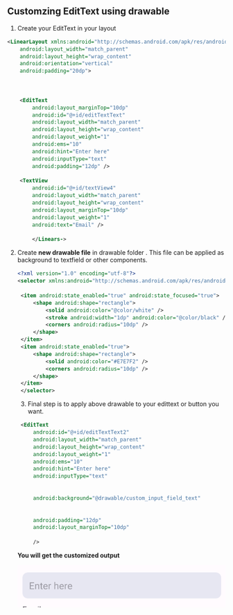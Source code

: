 ## Customzing EditText using drawable

1. Create your EditText in your layout

```xml
<LinearLayout xmlns:android="http://schemas.android.com/apk/res/android"
    android:layout_width="match_parent"
    android:layout_height="wrap_content"
    android:orientation="vertical"
    android:padding="20dp">



    <EditText
        android:layout_marginTop="10dp"
        android:id="@+id/editTextText"
        android:layout_width="match_parent"
        android:layout_height="wrap_content"
        android:layout_weight="1"
        android:ems="10"
        android:hint="Enter here"
        android:inputType="text"
        android:padding="12dp" />

    <TextView
        android:id="@+id/textView4"
        android:layout_width="match_parent"
        android:layout_height="wrap_content"
        android:layout_marginTop="10dp"
        android:layout_weight="1"
        android:text="Email" />

        </Linears->
```

2. Create **new drawable file** in drawable folder .
   This file can be applied as background to textfield or other components.

   ```xml
   <?xml version="1.0" encoding="utf-8"?>
   <selector xmlns:android="http://schemas.android.com/apk/res/android">

    <item android:state_enabled="true" android:state_focused="true">
        <shape android:shape="rectangle">
            <solid android:color="@color/white" />
            <stroke android:width="1dp" android:color="@color/black" />
            <corners android:radius="10dp" />
        </shape>
    </item>
    <item android:state_enabled="true">
        <shape android:shape="rectangle">
            <solid android:color="#E7E7F2" />
            <corners android:radius="10dp" />
        </shape>
    </item>
    </selector>

   ```

   3. Final step is to apply above drawable to your edittext or button you want.

   ```xml
    <EditText
        android:id="@+id/editTextText2"
        android:layout_width="match_parent"
        android:layout_height="wrap_content"
        android:layout_weight="1"
        android:ems="10"
        android:hint="Enter here"
        android:inputType="text"


        android:background="@drawable/custom_input_field_text"


        android:padding="12dp"
        android:layout_marginTop="10dp"

        />

   ```

   **You will get the customized output**

   ![customized edit text](images/customized_edit_text.png)
